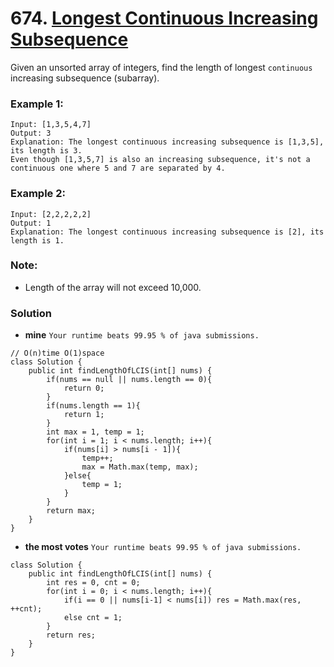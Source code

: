 # 674. [Longest Continuous Increasing Subsequence](https://leetcode.com/problems/longest-continuous-increasing-subsequence/description/)

Given an unsorted array of integers, find the length of longest `continuous` increasing subsequence (subarray).

### Example 1:
    Input: [1,3,5,4,7]
    Output: 3
    Explanation: The longest continuous increasing subsequence is [1,3,5], its length is 3. 
    Even though [1,3,5,7] is also an increasing subsequence, it's not a continuous one where 5 and 7 are separated by 4. 
### Example 2:
    Input: [2,2,2,2,2]
    Output: 1
    Explanation: The longest continuous increasing subsequence is [2], its length is 1. 
### Note: 
* Length of the array will not exceed 10,000.


### Solution
* **mine** `Your runtime beats 99.95 % of java submissions.`
```
// O(n)time O(1)space
class Solution {
    public int findLengthOfLCIS(int[] nums) {
        if(nums == null || nums.length == 0){
            return 0;
        }
        if(nums.length == 1){
            return 1;
        }
        int max = 1, temp = 1;
        for(int i = 1; i < nums.length; i++){
            if(nums[i] > nums[i - 1]){
                temp++;
                max = Math.max(temp, max);
            }else{
                temp = 1;       
            }
        }
        return max;
    }
}
```
* **the most votes** `Your runtime beats 99.95 % of java submissions.`
```
class Solution {
    public int findLengthOfLCIS(int[] nums) {
        int res = 0, cnt = 0;
        for(int i = 0; i < nums.length; i++){
            if(i == 0 || nums[i-1] < nums[i]) res = Math.max(res, ++cnt);
            else cnt = 1;
        }
        return res;
    }
}
```

